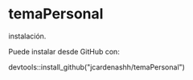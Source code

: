 # temaPersonal

instalación.

Puede instalar desde GitHub con:

devtools::install_github("jcardenashh/temaPersonal")
